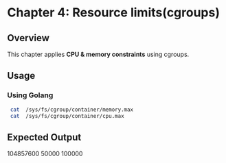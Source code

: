 # Chapter 4: Resource limits(cgroups)

 ## Overview
This chapter applies **CPU & memory constraints** using cgroups.
 ## Usage

 ### Using Golang

```sh
 cat  /sys/fs/cgroup/container/memory.max 
 cat  /sys/fs/cgroup/container/cpu.max
 ```

 ## Expected Output
 104857600
 50000 100000